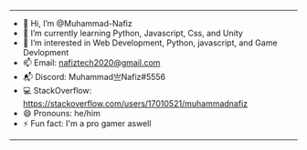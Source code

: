 ---------------------------------------------------------------------------------
- 👋 Hi, I’m @Muhammad-Nafiz
- 🌱 I’m currently learning Python, Javascript, Css, and Unity
- 👀 I’m interested in Web Development, Python, javascript, and Game Devlopment
- 📫 Email: nafiztech2020@gmail.com
- 📬 Discord: Muhammad亗Nafiz#5556
- 💻 StackOverflow: https://stackoverflow.com/users/17010521/muhammadnafiz
- 😄 Pronouns: he/him
- ⚡ Fun fact: I'm a pro gamer aswell
---------------------------------------------------------------------------------
